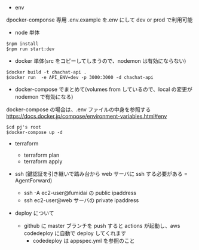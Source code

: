 - env

dpocker-componse 専用
.env.example を.env にして dev or prod で利用可能

- node 単体

```
$npm install
$npm run start:dev
```

- docker 単体(src をコピーしてしまうので、nodemon は有効にならない)

```
$docker build -t chachat-api .
$docker run  -e API_ENV=dev -p 3000:3000 -d chachat-api
```

- docker-compose でまとめて(volumes from しているので、local の変更が nodemon で有効になる)

docker-compose の場合は、.env ファイルの中身を参照する
https://docs.docker.jp/compose/environment-variables.html#env

```
$cd pj's root
$docker-compose up -d
```

- terraform

  - terraform plan
  - terraform apply

- ssh (鍵認証を引き継いで踏み台から web サーバに ssh する必要がある = AgentForward)

  - ssh -A ec2-user@fumidai の public ipaddress
  - ssh ec2-user@web サーバの private ipaddress

- deploy について
  - github に master ブランチを push すると actions が起動し、aws codedeploy に自動で deploy してくれます
    - codedeploy は appspec.yml を参照のこと
